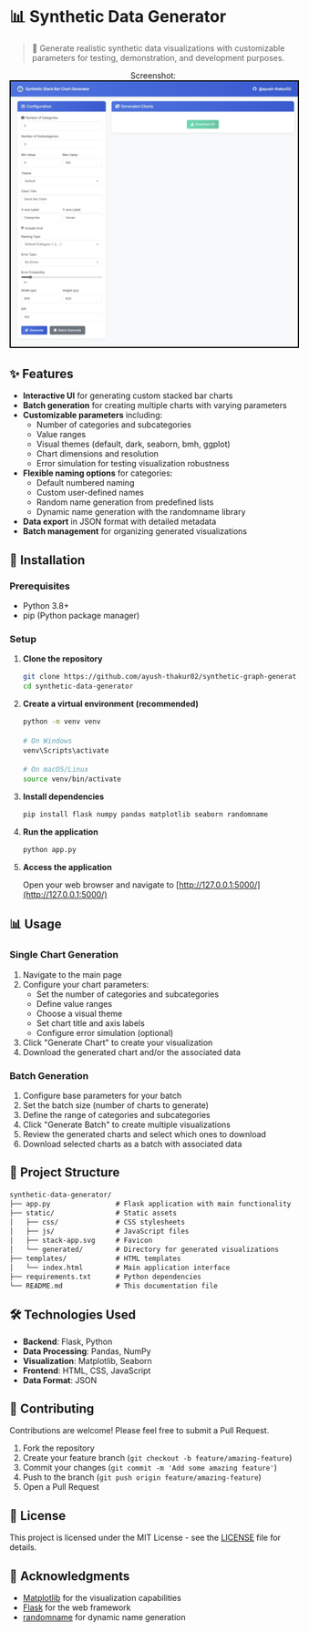 # 📊 Synthetic Data Generator

> 🔄 Generate realistic synthetic data visualizations with customizable parameters for testing, demonstration, and development purposes.

<p align="center">
Screenshot:
    <img src="static/screenshot.jpeg" alt="Synthetic Data Generator Demo" style="border: 2px solid black;">
</p>

## ✨ Features

- **Interactive UI** for generating custom stacked bar charts
- **Batch generation** for creating multiple charts with varying parameters
- **Customizable parameters** including:
  - Number of categories and subcategories
  - Value ranges
  - Visual themes (default, dark, seaborn, bmh, ggplot)
  - Chart dimensions and resolution
  - Error simulation for testing visualization robustness
- **Flexible naming options** for categories:
  - Default numbered naming
  - Custom user-defined names
  - Random name generation from predefined lists
  - Dynamic name generation with the randomname library
- **Data export** in JSON format with detailed metadata
- **Batch management** for organizing generated visualizations

## 🚀 Installation

### Prerequisites

- Python 3.8+
- pip (Python package manager)

### Setup

1. **Clone the repository**

   ```bash
   git clone https://github.com/ayush-thakur02/synthetic-graph-generator
   cd synthetic-data-generator
   ```

2. **Create a virtual environment (recommended)**

   ```bash
   python -m venv venv

   # On Windows
   venv\Scripts\activate

   # On macOS/Linux
   source venv/bin/activate
   ```

3. **Install dependencies**

   ```bash
   pip install flask numpy pandas matplotlib seaborn randomname
   ```

4. **Run the application**

   ```bash
   python app.py
   ```

5. **Access the application**

   Open your web browser and navigate to [http://127.0.0.1:5000/](http://127.0.0.1:5000/)

## 📊 Usage

### Single Chart Generation

1. Navigate to the main page
2. Configure your chart parameters:
   - Set the number of categories and subcategories
   - Define value ranges
   - Choose a visual theme
   - Set chart title and axis labels
   - Configure error simulation (optional)
3. Click "Generate Chart" to create your visualization
4. Download the generated chart and/or the associated data

### Batch Generation

1. Configure base parameters for your batch
2. Set the batch size (number of charts to generate)
3. Define the range of categories and subcategories
4. Click "Generate Batch" to create multiple visualizations
5. Review the generated charts and select which ones to download
6. Download selected charts as a batch with associated data

## 📁 Project Structure

```
synthetic-data-generator/
├── app.py                # Flask application with main functionality
├── static/               # Static assets
│   ├── css/              # CSS stylesheets
│   ├── js/               # JavaScript files
│   ├── stack-app.svg     # Favicon
│   └── generated/        # Directory for generated visualizations
├── templates/            # HTML templates
│   └── index.html        # Main application interface
├── requirements.txt      # Python dependencies
└── README.md             # This documentation file
```

## 🛠️ Technologies Used

- **Backend**: Flask, Python
- **Data Processing**: Pandas, NumPy
- **Visualization**: Matplotlib, Seaborn
- **Frontend**: HTML, CSS, JavaScript
- **Data Format**: JSON

## 🤝 Contributing

Contributions are welcome! Please feel free to submit a Pull Request.

1. Fork the repository
2. Create your feature branch (`git checkout -b feature/amazing-feature`)
3. Commit your changes (`git commit -m 'Add some amazing feature'`)
4. Push to the branch (`git push origin feature/amazing-feature`)
5. Open a Pull Request

## 📝 License

This project is licensed under the MIT License - see the [LICENSE](LICENSE) file for details.

## 👏 Acknowledgments

- [Matplotlib](https://matplotlib.org/) for the visualization capabilities
- [Flask](https://flask.palletsprojects.com/) for the web framework
- [randomname](https://github.com/skyreaper925/randomname) for dynamic name generation
